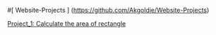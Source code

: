 #[ Website-Projects ] (https://github.com/Akgoldie/Website-Projects)


[ Project_1: Calculate the area of rectangle ](https://github.com/Akgoldie/Website-Projects/tree/main/Code_1)
